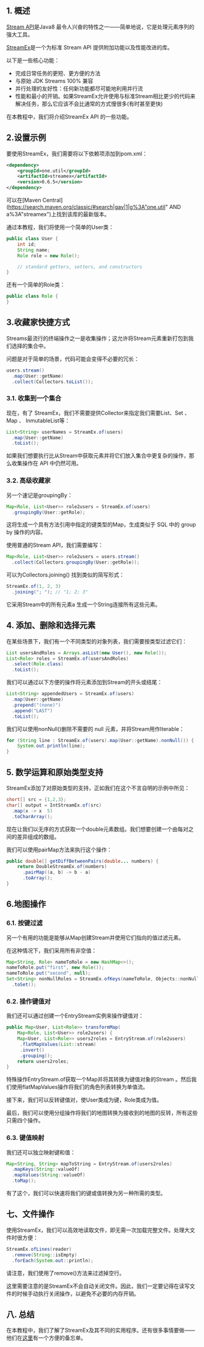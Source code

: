 ## 1. 概述

[Stream API](https://www.baeldung.com/java-8-streams)是Java8 最令人兴奋的特性之一——简单地说，它是处理元素序列的强大工具。

[StreamEx](https://amaembo.github.io/streamex/javadoc/)是一个为标准 Stream API 提供附加功能以及性能改进的库。

以下是一些核心功能：

-   完成日常任务的更短、更方便的方法
-   与原始 JDK Streams 100% 兼容
-   并行处理的友好性：任何新功能都尽可能地利用并行流
-   性能和最小的开销。如果StreamEx允许使用与标准Stream相比更少的代码来解决任务，那么它应该不会比通常的方式慢很多(有时甚至更快)

在本教程中，我们将介绍StreamEx API 的一些功能。

## 2.设置示例

要使用StreamEx，我们需要将以下依赖项添加到pom.xml：

```xml
<dependency>
    <groupId>one.util</groupId>
    <artifactId>streamex</artifactId>
    <version>0.6.5</version>
</dependency>
```

可以在[Maven Central](https://search.maven.org/classic/#search|gav|1|g%3A"one.util" AND a%3A"streamex")上找到该库的最新版本。

通过本教程，我们将使用一个简单的User类：

```java
public class User {
    int id;
    String name;
    Role role = new Role();

    // standard getters, setters, and constructors
}
```

还有一个简单的Role类：

```java
public class Role {
}
```

## 3.收藏家快捷方式

Streams最流行的终端操作之一是收集操作；这允许将Stream元素重新打包到我们选择的集合中。

问题是对于简单的场景，代码可能会变得不必要的冗长：

```java
users.stream()
  .map(User::getName)
  .collect(Collectors.toList());
```

### 3.1. 收集到一个集合

现在，有了 StreamEx，我们不需要提供Collector来指定我们需要List、Set 、 Map 、 InmutableList等：

```java
List<String> userNames = StreamEx.of(users)
  .map(User::getName)
  .toList();
```

如果我们想要执行比从Stream中获取元素并将它们放入集合中更复杂的操作，那么收集操作在 API 中仍然可用。

### 3.2. 高级收藏家

另一个速记是groupingBy：

```java
Map<Role, List<User>> role2users = StreamEx.of(users)
  .groupingBy(User::getRole);
```

这将生成一个具有方法引用中指定的键类型的Map，生成类似于 SQL 中的 group by 操作的内容。

使用普通的Stream API，我们需要编写：

```java
Map<Role, List<User>> role2users = users.stream()
  .collect(Collectors.groupingBy(User::getRole));
```

可以为Collectors.joining() 找到类似的简写形式：

```java
StreamEx.of(1, 2, 3)
  .joining("; "); // "1; 2; 3"
```

它采用Stream中的所有元素a 生成一个String连接所有这些元素。

## 4. 添加、删除和选择元素

在某些场景下，我们有一个不同类型的对象列表，我们需要按类型过滤它们：

```java
List usersAndRoles = Arrays.asList(new User(), new Role());
List<Role> roles = StreamEx.of(usersAndRoles)
  .select(Role.class)
  .toList();
```

我们可以通过以下方便的操作将元素添加到Stream的开头或结尾：

```java
List<String> appendedUsers = StreamEx.of(users)
  .map(User::getName)
  .prepend("(none)")
  .append("LAST")
  .toList();
```

我们可以使用nonNull()删除不需要的 null 元素，并将Stream用作Iterable：

```java
for (String line : StreamEx.of(users).map(User::getName).nonNull()) {
    System.out.println(line);
}
```

## 5. 数学运算和原始类型支持

StreamEx添加了对原始类型的支持，正如我们在这个不言自明的示例中所见：

```java
short[] src = {1,2,3};
char[] output = IntStreamEx.of(src)
  .map(x -> x  5)
  .toCharArray();
```

现在让我们以无序的方式获取一个double元素数组。我们想要创建一个由每对之间的差异组成的数组。

我们可以使用pairMap方法来执行这个操作：

```java
public double[] getDiffBetweenPairs(double... numbers) {
    return DoubleStreamEx.of(numbers)
      .pairMap((a, b) -> b - a)
      .toArray();
}
```

## 6.地图操作

### 6.1. 按键过滤

另一个有用的功能是能够从Map创建Stream并使用它们指向的值过滤元素。

在这种情况下，我们采用所有非空值：

```java
Map<String, Role> nameToRole = new HashMap<>();
nameToRole.put("first", new Role());
nameToRole.put("second", null);
Set<String> nonNullRoles = StreamEx.ofKeys(nameToRole, Objects::nonNull)
  .toSet();
```

### 6.2. 操作键值对

我们还可以通过创建一个EntryStream实例来操作键值对：

```java
public Map<User, List<Role>> transformMap( 
    Map<Role, List<User>> role2users) {
    Map<User, List<Role>> users2roles = EntryStream.of(role2users)
     .flatMapValues(List::stream)
     .invert()
     .grouping();
    return users2roles;
}
```

特殊操作EntryStream.of获取一个Map并将其转换为键值对象的Stream 。然后我们使用flatMapValues操作将我们的角色列表转换为单值流。

接下来，我们可以反转键值对，使User类成为键，Role类成为值。

最后，我们可以使用分组操作将我们的地图转换为接收到的地图的反转，所有这些只需四个操作。

### 6.3. 键值映射

我们还可以独立映射键和值：

```java
Map<String, String> mapToString = EntryStream.of(users2roles)
  .mapKeys(String::valueOf)
  .mapValues(String::valueOf)
  .toMap();
```

有了这个，我们可以快速将我们的键或值转换为另一种所需的类型。

## 七、文件操作

使用StreamEx，我们可以高效地读取文件，即无需一次加载完整文件。处理大文件时很方便：

```java
StreamEx.ofLines(reader)
  .remove(String::isEmpty)
  .forEach(System.out::println);
```

请注意，我们使用了remove()方法来过滤掉空行。

这里需要注意的是StreamEx不会自动关闭文件。因此，我们一定要记得在读写文件的时候手动执行关闭操作，以避免不必要的内存开销。

## 八. 总结

在本教程中，我们了解了StreamEx及其不同的实用程序。还有很多事情要做——他们在[这里](https://github.com/amaembo/streamex/blob/master/wiki/CHEATSHEET.md)有一个方便的备忘单。
